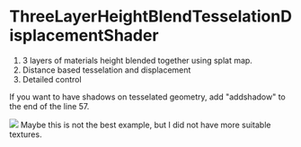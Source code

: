 # ThreeLayerHeightBlendTesselationDisplacementShader
1. 3 layers of materials height blended together using splat map.  
2. Distance based tesselation and displacement  
3. Detailed control

If you want to have shadows on tesselated geometry, add "addshadow" to the end of the line 57.

![](https://i.imgur.com/HJfFqGZ.png)
Maybe this is not the best example, but I did not have more suitable textures.
